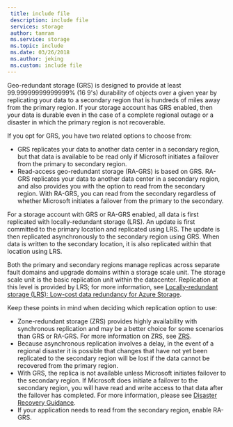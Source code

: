 ```yaml
---
 title: include file
 description: include file
 services: storage
 author: tamram
 ms.service: storage
 ms.topic: include
 ms.date: 03/26/2018
 ms.author: jeking
 ms.custom: include file
---
```


Geo-redundant storage (GRS) is designed to provide at least 99.99999999999999% (16 9's) durability of objects over a given year by replicating your data to a secondary region that is hundreds of miles away from the primary region. If your storage account has GRS enabled, then your data is durable even in the case of a complete regional outage or a disaster in which the primary region is not recoverable.

If you opt for GRS, you have two related options to choose from:

* GRS replicates your data to another data center in a secondary region, but that data is available to be read only if Microsoft initiates a failover from the primary to secondary region. 
* Read-access geo-redundant storage (RA-GRS) is based on GRS. RA-GRS replicates your data to another data center in a secondary region, and also provides you with the option to read from the secondary region. With RA-GRS, you can read from the secondary regardless of whether Microsoft initiates a failover from the primary to the secondary. 

For a storage account with GRS or RA-GRS enabled, all data is first replicated with locally-redundant storage (LRS). An update is first committed to the primary location and replicated using LRS. The update is then replicated asynchronously to the secondary region using GRS. When data is written to the secondary location, it is also replicated within that location using LRS. 

Both the primary and secondary regions manage replicas across separate fault domains and upgrade domains within a storage scale unit. The storage scale unit is the basic replication unit within the datacenter. Replication at this level is provided by LRS; for more information, see [Locally-redundant storage (LRS): Low-cost data redundancy for Azure Storage](../articles/storage/common/storage-redundancy-lrs.md).

Keep these points in mind when deciding which replication option to use:

* Zone-redundant storage (ZRS) provides highly availability with synchronous replication and may be a better choice for some scenarios than GRS or RA-GRS. For more information on ZRS, see [ZRS](../articles/storage/common/storage-redundancy-zrs.md).
* Because asynchronous replication involves a delay, in the event of a regional disaster it is possible that changes that have not yet been replicated to the secondary region will be lost if the data cannot be recovered from the primary region.
* With GRS, the replica is not available unless Microsoft initiates failover to the secondary region. If Microsoft does initiate a failover to the secondary region, you will have read and write access to that data after the failover has completed. For more information, please see [Disaster Recovery Guidance](../articles/storage/common/storage-disaster-recovery-guidance.md).
* If your application needs to read from the secondary region, enable RA-GRS.
